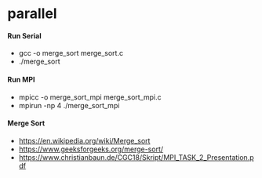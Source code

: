 # parallel

#### Run Serial
- gcc -o merge_sort merge_sort.c
- ./merge_sort

#### Run MPI
- mpicc -o merge_sort_mpi merge_sort_mpi.c
- mpirun -np 4 ./merge_sort_mpi

#### Merge Sort
- https://en.wikipedia.org/wiki/Merge_sort
- https://www.geeksforgeeks.org/merge-sort/
- https://www.christianbaun.de/CGC18/Skript/MPI_TASK_2_Presentation.pdf
